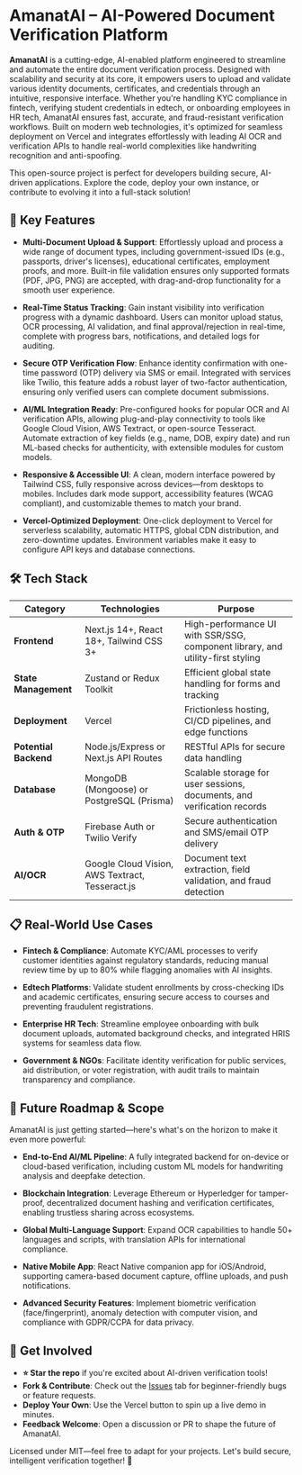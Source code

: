 # AmanatAI – AI-Powered Document Verification Platform

**AmanatAI** is a cutting-edge, AI-enabled platform engineered to streamline and automate the entire document verification process. Designed with scalability and security at its core, it empowers users to upload and validate various identity documents, certificates, and credentials through an intuitive, responsive interface. Whether you're handling KYC compliance in fintech, verifying student credentials in edtech, or onboarding employees in HR tech, AmanatAI ensures fast, accurate, and fraud-resistant verification workflows. Built on modern web technologies, it's optimized for seamless deployment on Vercel and integrates effortlessly with leading AI OCR and verification APIs to handle real-world complexities like handwriting recognition and anti-spoofing.

This open-source project is perfect for developers building secure, AI-driven applications. Explore the code, deploy your own instance, or contribute to evolving it into a full-stack solution!

## 🚀 Key Features

* **Multi-Document Upload & Support**: Effortlessly upload and process a wide range of document types, including government-issued IDs (e.g., passports, driver's licenses), educational certificates, employment proofs, and more. Built-in file validation ensures only supported formats (PDF, JPG, PNG) are accepted, with drag-and-drop functionality for a smooth user experience.

* **Real-Time Status Tracking**: Gain instant visibility into verification progress with a dynamic dashboard. Users can monitor upload status, OCR processing, AI validation, and final approval/rejection in real-time, complete with progress bars, notifications, and detailed logs for auditing.

* **Secure OTP Verification Flow**: Enhance identity confirmation with one-time password (OTP) delivery via SMS or email. Integrated with services like Twilio, this feature adds a robust layer of two-factor authentication, ensuring only verified users can complete document submissions.

* **AI/ML Integration Ready**: Pre-configured hooks for popular OCR and AI verification APIs, allowing plug-and-play connectivity to tools like Google Cloud Vision, AWS Textract, or open-source Tesseract. Automate extraction of key fields (e.g., name, DOB, expiry date) and run ML-based checks for authenticity, with extensible modules for custom models.

* **Responsive & Accessible UI**: A clean, modern interface powered by Tailwind CSS, fully responsive across devices—from desktops to mobiles. Includes dark mode support, accessibility features (WCAG compliant), and customizable themes to match your brand.

* **Vercel-Optimized Deployment**: One-click deployment to Vercel for serverless scalability, automatic HTTPS, global CDN distribution, and zero-downtime updates. Environment variables make it easy to configure API keys and database connections.

## 🛠 Tech Stack

| Category          | Technologies                          | Purpose |
|-------------------|---------------------------------------|---------|
| **Frontend**      | Next.js 14+, React 18+, Tailwind CSS 3+ | High-performance UI with SSR/SSG, component library, and utility-first styling |
| **State Management** | Zustand or Redux Toolkit             | Efficient global state handling for forms and tracking |
| **Deployment**    | Vercel                               | Frictionless hosting, CI/CD pipelines, and edge functions |
| **Potential Backend** | Node.js/Express or Next.js API Routes | RESTful APIs for secure data handling |
| **Database**      | MongoDB (Mongoose) or PostgreSQL (Prisma) | Scalable storage for user sessions, documents, and verification records |
| **Auth & OTP**    | Firebase Auth or Twilio Verify       | Secure authentication and SMS/email OTP delivery |
| **AI/OCR**        | Google Cloud Vision, AWS Textract, Tesseract.js | Document text extraction, field validation, and fraud detection |

## 📋 Real-World Use Cases

* **Fintech & Compliance**: Automate KYC/AML processes to verify customer identities against regulatory standards, reducing manual review time by up to 80% while flagging anomalies with AI insights.

* **Edtech Platforms**: Validate student enrollments by cross-checking IDs and academic certificates, ensuring secure access to courses and preventing fraudulent registrations.

* **Enterprise HR Tech**: Streamline employee onboarding with bulk document uploads, automated background checks, and integrated HRIS systems for seamless data flow.

* **Government & NGOs**: Facilitate identity verification for public services, aid distribution, or voter registration, with audit trails to maintain transparency and compliance.

## 🔮 Future Roadmap & Scope

AmanatAI is just getting started—here's what's on the horizon to make it even more powerful:

* **End-to-End AI/ML Pipeline**: A fully integrated backend for on-device or cloud-based verification, including custom ML models for handwriting analysis and deepfake detection.

* **Blockchain Integration**: Leverage Ethereum or Hyperledger for tamper-proof, decentralized document hashing and verification certificates, enabling trustless sharing across ecosystems.

* **Global Multi-Language Support**: Expand OCR capabilities to handle 50+ languages and scripts, with translation APIs for international compliance.

* **Native Mobile App**: React Native companion app for iOS/Android, supporting camera-based document capture, offline uploads, and push notifications.

* **Advanced Security Features**: Implement biometric verification (face/fingerprint), anomaly detection with computer vision, and compliance with GDPR/CCPA for data privacy.

## 🤝 Get Involved

* **⭐ Star the repo** if you're excited about AI-driven verification tools!
* **Fork & Contribute**: Check out the [Issues](https://github.com/yourusername/amanatai/issues) tab for beginner-friendly bugs or feature requests.
* **Deploy Your Own**: Use the Vercel button to spin up a live demo in minutes.
* **Feedback Welcome**: Open a discussion or PR to shape the future of AmanatAI.

Licensed under MIT—feel free to adapt for your projects. Let's build secure, intelligent verification together! 🚀
